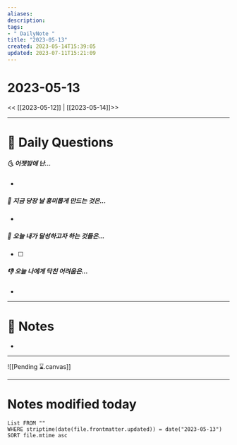 ```yaml
---
aliases: 
description:
tags:
- " DailyNote "
title: "2023-05-13"
created: 2023-05-14T15:39:05
updated: 2023-07-11T15:21:09
---
```


# 2023-05-13

<< [[2023-05-12]] | [[2023-05-14]]>>

---
# 📅 Daily Questions

##### 🌜 어젯밤에 난...

- 

##### 🙌 지금 당장 날 흥미롭게 만드는 것은...

- 

##### 🚀 오늘 내가 달성하고자 하는 것들은...

- [ ] 

##### 👎 오늘 나에게 닥친 어려움은...

- 

---

# 📝 Notes

- 

___

![[Pending ⌛.canvas]]

---
# Notes modified today

```dataview
List FROM "" 
WHERE striptime(date(file.frontmatter.updated)) = date("2023-05-13") 
SORT file.mtime asc
```
